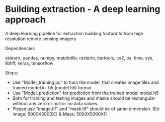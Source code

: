 # Building extraction - A deep learning approach
A deep learning pipeline for extraction building footprints from high resolution remote sensing imagery

Dependencies

  sklearn,
  pandas,
  numpy,
  matplotlib,
  rasterio,
  itertools,
  cv2,
  os,
  time,
  sys,
  libtiff,
  keras,
  tensorflow


Steps:

- Use "Model_training.py" to train the model, that creates image tiles and trained model in .h5 (model.h5) format
- Use "Model_prediction" for prediction from the trained model model.h5 
- Both for training and testing images and masks should be rectangular without any zero or null or no data values
- Please use "image.tif" and "mask.tif" should be of same dimension. (Ex: Image: 5000X5000X3 & Mask: 5000X5000X1) 
